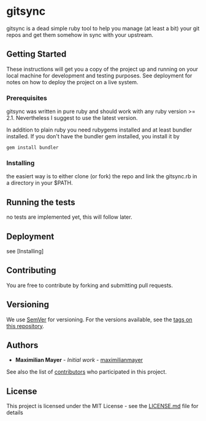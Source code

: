 # gitsync

gitsync is a dead simple ruby tool to help you manage (at least a bit) your git repos
 and get them somehow in sync with your upstream. 

## Getting Started

These instructions will get you a copy of the project up and running on your local machine for development and testing purposes. See deployment for notes on how to deploy the project on a live system.

### Prerequisites

gitsync was written in pure ruby and should work with any ruby version >= 2.1. Nevertheless I suggest to use the latest version.  

In addition to plain ruby you need rubygems installed and at least bundler installed. If you don't have the bundler gem installed, you install it by 
```
gem install bundler
```

### Installing

the easiert way is to either clone (or fork) the repo and link the gitsync.rb in a directory in your $PATH.

## Running the tests

no tests are implemented yet, this will follow later. 

## Deployment

see [Installing]


## Contributing

You are free to contribute by forking and submitting pull requests. 

## Versioning

We use [SemVer](http://semver.org/) for versioning. For the versions available, see the [tags on this repository](https://github.com/your/project/tags). 

## Authors

* **Maximilian Mayer** - *Initial work* - [maximilianmayer](https://github.com/maximilianmayer)

See also the list of [contributors](https://github.com//contributors) who participated in this project.

## License

This project is licensed under the MIT License - see the [LICENSE.md](LICENSE) file for details

